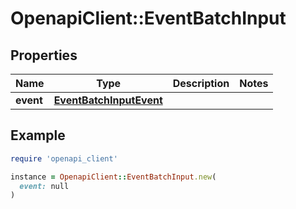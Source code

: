 # OpenapiClient::EventBatchInput

## Properties

| Name | Type | Description | Notes |
| ---- | ---- | ----------- | ----- |
| **event** | [**EventBatchInputEvent**](EventBatchInputEvent.md) |  |  |

## Example

```ruby
require 'openapi_client'

instance = OpenapiClient::EventBatchInput.new(
  event: null
)
```

